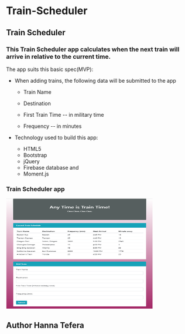 # Train-Scheduler
## Train Scheduler

### This Train Scheduler app calculates when the next train will arrive in relative to the current time.

 The app suits this basic spec(MVP):
  
  * When adding trains, the following data will be submitted to the app
    
    - Train Name 
    
    - Destination 
    
    - First Train Time -- in military time
    
    - Frequency -- in minutes
  
  * Technology used to build this app:
    - HTML5 
    - Bootstrap 
    - jQuery 
    - Firebase database and 
    - Moment.js
  
 
 ### Train Scheduler app
 <img src="https://raw.githubusercontent.com/HannaBella/Responsive-Portfolio/master/assets/images/TrainScheduler.png" height=300 width=400>


## Author Hanna Tefera 
